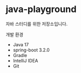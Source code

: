 # java-playground

자바 스터디를 위한 저장소입니다.

개발 환경
- Java 17
- spring-boot 3.2.0
- Gradle
- IntelliJ IDEA
- Git